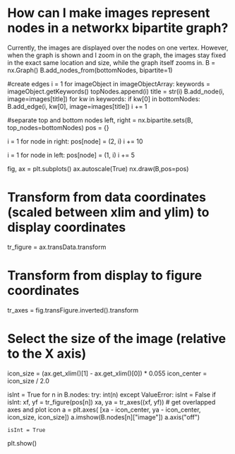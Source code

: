 
# How can I make images represent nodes in a networkx bipartite graph?

Currently, the images are displayed over the nodes on one vertex. However, when the graph is shown and I zoom in on the graph, the images stay fixed in the exact same location and size, while the graph itself zooms in.
B = nx.Graph()
B.add_nodes_from(bottomNodes, bipartite=1)

#create edges
i = 1
for imageObject in imageObjectArray:
    keywords = imageObject.getKeywords()
    topNodes.append(i)
    title = str(i)
    B.add_node(i, image=images[title])
    for kw in keywords:
        if kw[0] in bottomNodes:
            B.add_edge(i, kw[0], image=images[title])
    i += 1

#separate top and bottom nodes
left, right = nx.bipartite.sets(B, top_nodes=bottomNodes)
pos = {}


i = 1
for node in right:
    pos[node] = (2, i)
    i += 10

i = 1
for node in left:
    pos[node] = (1, i)
    i += 5

fig, ax = plt.subplots()
ax.autoscale(True)
nx.draw(B,pos=pos)

# Transform from data coordinates (scaled between xlim and ylim) to display coordinates
tr_figure = ax.transData.transform

# Transform from display to figure coordinates
tr_axes = fig.transFigure.inverted().transform

# Select the size of the image (relative to the X axis)
icon_size = (ax.get_xlim()[1] - ax.get_xlim()[0]) * 0.055
icon_center = icon_size / 2.0

isInt = True
for n in B.nodes:
    try:
        int(n)
    except ValueError:
        isInt = False
    if isInt:
        xf, yf = tr_figure(pos[n])
        xa, ya = tr_axes((xf, yf))
        # get overlapped axes and plot icon
        a = plt.axes(
            [xa - icon_center, ya - icon_center, icon_size, icon_size])
        a.imshow(B.nodes[n]["image"])
        a.axis("off")

    isInt = True


plt.show()


        